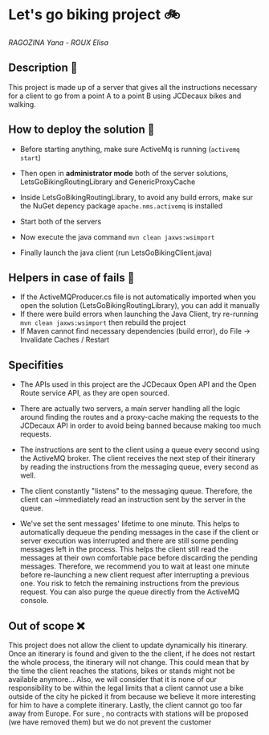 # **Let's go biking project** :bike:
_RAGOZINA Yana - ROUX Elisa_

## Description :book:
This project is made up of a server that gives all the instructions necessary for a client to go from a point A to a point B using JCDecaux bikes and walking. 

## How to deploy the solution :hammer:


- Before starting anything, make sure ActiveMq is running (`activemq start`)

- Then open in **administrator mode** both of the server solutions, LetsGoBikingRoutingLibrary and GenericProxyCache

- Inside LetsGoBikingRoutingLibrary, to avoid any build errors, make sur the NuGet depency package `apache.nms.activemq` is installed 

- Start both of the servers

- Now execute the java command `mvn clean jaxws:wsimport`

- Finally launch the java client (run LetsGoBikingClient.java)


## Helpers in case of fails :link:

- If the ActiveMQProducer.cs file is not automatically imported when you open the solution (LetsGoBikingRoutingLibrary), you can add it manually
- If there were build errors when launching the Java Client, try re-running `mvn clean jaxws:wsimport` then rebuild the project
- If Maven cannot find necessary dependencies (build error), do File -> Invalidate Caches / Restart

## Specifities 

 - The APIs used in this project are the JCDecaux Open API and the Open Route service API, as they are open sourced. 

- There are actually two servers, a main server handling all the logic around finding the routes and a proxy-cache making the requests to the JCDecaux API in order to avoid being banned because making too much requests. 

- The instructions are sent to the client using a queue every second using the ActiveMQ broker. The client receives the next step of their itinerary by reading the instructions from the messaging queue, every second as well. 

- The client constantly "listens" to the messaging queue. Therefore, the client can ~immediately read an instruction sent by the server in the queue.

- We've set the sent messages' lifetime to one minute. This helps to automatically dequeue the pending messages in the case if the client or server execution was interrupted and there are still some pending messages left in the process. This helps the client still read the messages at their own comfortable pace before discarding the pending messages. Therefore, we recommend you to wait at least one minute before re-launching a new client request after interrupting a previous one. You risk to fetch the remaining instructions from  the previous request. You can also purge the queue directly from the ActiveMQ console.


## Out of scope :x:

This project does not allow the client to update dynamically his itinerary. Once an itinerary is found and given to the the client, if he does not restart the whole process, the itinerary will not change. This could mean that by the time the client reaches the stations, bikes or stands might not be available anymore...
Also, we will consider that it is none of our responsibility to be within the legal limits that a client cannot use a bike outside of the city he picked it from because we believe it more interesting for him to have a complete itinerary.
Lastly, the client cannot go too far away from Europe. For sure , no contracts with stations will be proposed (we have removed them) but we do not prevent the customer
